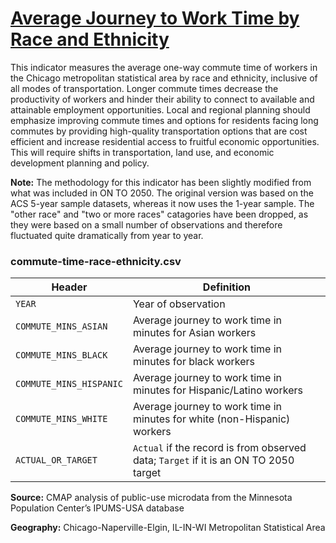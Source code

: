 # [Average Journey to Work Time by Race and Ethnicity](https://www.cmap.illinois.gov/2050/indicators/commute-time-race-ethnicity)

This indicator measures the average one-way commute time of workers in the Chicago metropolitan statistical area by race and ethnicity, inclusive of all modes of transportation. Longer commute times decrease the productivity of workers and hinder their ability to connect to available and attainable employment opportunities. Local and regional planning should emphasize improving commute times and options for residents facing long commutes by providing high-quality transportation options that are cost efficient and increase residential access to fruitful economic opportunities. This will require shifts in transportation, land use, and economic development planning and policy.

**Note:** The methodology for this indicator has been slightly modified from what was included in ON TO 2050. The original version was based on the ACS 5-year sample datasets, whereas it now uses the 1-year sample. The "other race" and "two or more races" catagories have been dropped, as they were based on a small number of observations and therefore fluctuated quite dramatically from year to year.

### commute-time-race-ethnicity.csv

Header | Definition
-------|-----------
`YEAR` | Year of observation
`COMMUTE_MINS_ASIAN` | Average journey to work time in minutes for Asian workers
`COMMUTE_MINS_BLACK` | Average journey to work time in minutes for black workers
`COMMUTE_MINS_HISPANIC` | Average journey to work time in minutes for Hispanic/Latino workers
`COMMUTE_MINS_WHITE` | Average journey to work time in minutes for white (non-Hispanic) workers
`ACTUAL_OR_TARGET` | `Actual` if the record is from observed data; `Target` if it is an ON TO 2050 target

 **Source:** CMAP analysis of public-use microdata from the Minnesota Population Center’s IPUMS-USA database

 **Geography:** Chicago-Naperville-Elgin, IL-IN-WI Metropolitan Statistical Area
